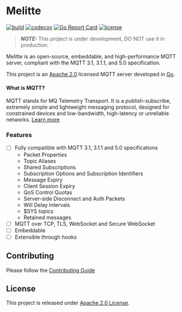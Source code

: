 # Melitte

[![build](https://github.com/gsalomao/melitte/actions/workflows/build.yml/badge.svg)](https://github.com/gsalomao/melitte/actions/workflows/build.yml/badge.svg)
[![codecov](https://codecov.io/gh/gsalomao/melitte/branch/master/graph/badge.svg?token=VlcHlx3NAc)](https://codecov.io/gh/gsalomao/melitte)
[![Go Report Card](https://goreportcard.com/badge/github.com/gsalomao/melitte)](https://goreportcard.com/report/github.com/gsalomao/melitte)
[![license](https://img.shields.io/badge/license-Apache%202.0-blue.svg)](https://opensource.org/licenses/Apache-2.0)

> **_NOTE:_**  This project is under development, DO NOT use it in production.

Melitte is an open-source, embeddable, and high-performance MQTT server, compliant with the MQTT 3.1, 3.1.1, and 5.0
specification.

This project is an [Apache 2.0](./LICENSE) licensed MQTT server developed in [Go](https://go.dev/).

#### What is MQTT?

MQTT stands for MQ Telemetry Transport. It is a publish-subscribe, extremely simple and lightweight messaging protocol,
designed for constrained devices and low-bandwidth, high-latency or unreliable networks.
[Learn more](https://mqtt.org/faq)

### Features

- [ ] Fully compatible with MQTT 3.1, 3.1.1 and 5.0 specifications
	- Packet Properties
    - Topic Aliases
    - Shared Subscriptions
    - Subscription Options and Subscription Identifiers
    - Message Expiry
    - Client Session Expiry
    - QoS Control Quotas
    - Server-side Disconnect and Auth Packets
    - Will Delay Intervals
    - $SYS topics
    - Retained messages
- [ ] MQTT over TCP, TLS, WebSocket and Secure WebSocket
- [ ] Embeddable
- [ ] Extensible through hooks

## Contributing

Please follow the
[Contributing Guide](https://github.com/gsalomao/melitte/blob/master/CONTRIBUTING.md)

## License

This project is released under
[Apache 2.0 License](https://github.com/gsalomao/melitte/blob/master/LICENSE).
